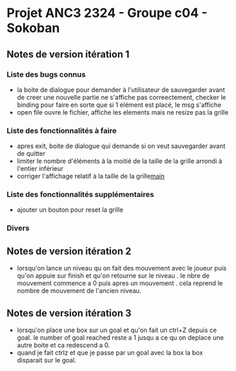 # Projet ANC3 2324 - Groupe c04 - Sokoban

## Notes de version itération 1

### Liste des bugs connus

* la boite de dialogue pour demander à l'utilisateur de sauvegarder avant de creer une nouvelle partie ne s'affiche pas correectement, checker le binding pour faire en sorte que si 1 élément est placé,  le msg s'affiche
* open file ouvre le fichier, affiche les elements mais ne resize pas la grille 
### Liste des fonctionnalités à faire 

* apres exit, boite de dialogue qui  demande si on veut sauvegarder avant de quitter
* limiter le nombre d'éléments à la moitié de la taille de la grille arrondi à l'entier inférieur
* corriger l'affichage relatif à la taille de la grille[main](src%2Fmain)

### Liste des fonctionnalités supplémentaires
*  ajouter un bouton pour reset la grille



### Divers

## Notes de version itération 2

* lorsqu'on lance un niveau qu on fait des mouvement avec le joueur puis qu'on appuie sur finish et qu'on
  retourne sur le niveau . le nbre de mouvement commence a 0 puis apres un mouvement . cela reprend le nombre
  de mouvement de l'ancien niveau.


## Notes de version itération 3

* lorsqu'on place une box sur un goal et qu'on fait un ctrl+Z depuis ce goal. le number of goal reached
  reste a 1 jusqu a ce qu on deplace une autre boite et ca redescend a 0.
*  quand je fait ctrlz et que je passe par un goal avec la box la box disparait
   sur le goal.